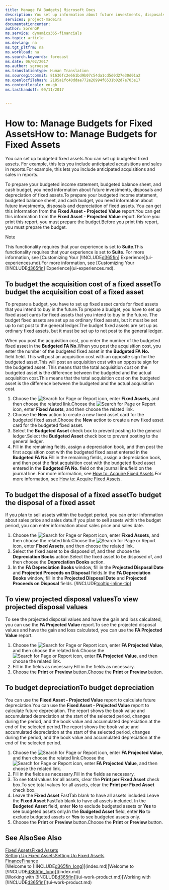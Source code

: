 ```yaml
---
title: Manage FA Budgets| Microsoft Docs
description: You set up information about future investments, disposals, and depreciation of fixed assets to help prepare budgets and forecasts.
services: project-madeira
documentationcenter: 
author: SorenGP
ms.service: dynamics365-financials
ms.topic: article
ms.devlang: na
ms.tgt_pltfrm: na
ms.workload: na
ms.search.keywords: forecast
ms.date: 06/02/2017
ms.author: sgroespe
ms.translationtype: Human Translation
ms.sourcegitcommit: 81636fc2e661bd9b07c54da1cd5d0d27e30d01a2
ms.openlocfilehash: 2185a1fc40ddae772e20994f6531b02d7e703e17
ms.contentlocale: en-gb
ms.lasthandoff: 09/11/2017


---
```

# <a name="how-to-manage-budgets-for-fixed-assets"></a><span data-ttu-id="e43c2-103">How to: Manage Budgets for Fixed Assets</span><span class="sxs-lookup"><span data-stu-id="e43c2-103">How to: Manage Budgets for Fixed Assets</span></span>
<span data-ttu-id="e43c2-104">You can set up budgeted fixed assets.</span><span class="sxs-lookup"><span data-stu-id="e43c2-104">You can set up budgeted fixed assets.</span></span> <span data-ttu-id="e43c2-105">For example, this lets you include anticipated acquisitions and sales in reports.</span><span class="sxs-lookup"><span data-stu-id="e43c2-105">For example, this lets you include anticipated acquisitions and sales in reports.</span></span>  

<span data-ttu-id="e43c2-106">To prepare your budgeted income statement, budgeted balance sheet, and cash budget, you need information about future investments, disposals and depreciation of fixed assets.</span><span class="sxs-lookup"><span data-stu-id="e43c2-106">To prepare your budgeted income statement, budgeted balance sheet, and cash budget, you need information about future investments, disposals and depreciation of fixed assets.</span></span> <span data-ttu-id="e43c2-107">You can get this information from the **Fixed Asset - Projected Value** report.</span><span class="sxs-lookup"><span data-stu-id="e43c2-107">You can get this information from the **Fixed Asset - Projected Value** report.</span></span> <span data-ttu-id="e43c2-108">Before you print this report, you must prepare the budget.</span><span class="sxs-lookup"><span data-stu-id="e43c2-108">Before you print this report, you must prepare the budget.</span></span>  

> [!NOTE]  
>   <span data-ttu-id="e43c2-109">This functionality requires that your experience is set to **Suite**.</span><span class="sxs-lookup"><span data-stu-id="e43c2-109">This functionality requires that your experience is set to **Suite**.</span></span> <span data-ttu-id="e43c2-110">For more information, see [Customizing Your [!INCLUDE[d365fin](includes/d365fin_md.md)] Experience](ui-experiences.md).</span><span class="sxs-lookup"><span data-stu-id="e43c2-110">For more information, see [Customizing Your [!INCLUDE[d365fin](includes/d365fin_md.md)] Experience](ui-experiences.md).</span></span>

## <a name="to-budget-the-acquisition-cost-of-a-fixed-asset"></a><span data-ttu-id="e43c2-111">To budget the acquisition cost of a fixed asset</span><span class="sxs-lookup"><span data-stu-id="e43c2-111">To budget the acquisition cost of a fixed asset</span></span>
<span data-ttu-id="e43c2-112">To prepare a budget, you have to set up fixed asset cards for fixed assets that you intend to buy in the future.</span><span class="sxs-lookup"><span data-stu-id="e43c2-112">To prepare a budget, you have to set up fixed asset cards for fixed assets that you intend to buy in the future.</span></span> <span data-ttu-id="e43c2-113">The budget fixed assets are set up as ordinary fixed assets, but it must be set up to not post to the general ledger.</span><span class="sxs-lookup"><span data-stu-id="e43c2-113">The budget fixed assets are set up as ordinary fixed assets, but it must be set up to not post to the general ledger.</span></span>

<span data-ttu-id="e43c2-114">When you post the acquisition cost, you enter the number of the budgeted fixed asset in the **Budgeted FA No.**</span><span class="sxs-lookup"><span data-stu-id="e43c2-114">When you post the acquisition cost, you enter the number of the budgeted fixed asset in the **Budgeted FA No.**</span></span> <span data-ttu-id="e43c2-115">field.</span><span class="sxs-lookup"><span data-stu-id="e43c2-115">field.</span></span> <span data-ttu-id="e43c2-116">This will post an acquisition cost with an opposite sign for the budgeted asset.</span><span class="sxs-lookup"><span data-stu-id="e43c2-116">This will post an acquisition cost with an opposite sign for the budgeted asset.</span></span> <span data-ttu-id="e43c2-117">This means that the total acquisition cost on the budgeted asset is the difference between the budgeted and the actual acquisition cost.</span><span class="sxs-lookup"><span data-stu-id="e43c2-117">This means that the total acquisition cost on the budgeted asset is the difference between the budgeted and the actual acquisition cost.</span></span>

1. <span data-ttu-id="e43c2-118">Choose the ![Search for Page or Report](media/ui-search/search_small.png "Search for Page or Report icon") icon, enter **Fixed Assets**, and then choose the related link.</span><span class="sxs-lookup"><span data-stu-id="e43c2-118">Choose the ![Search for Page or Report](media/ui-search/search_small.png "Search for Page or Report icon") icon, enter **Fixed Assets**, and then choose the related link.</span></span>
2. <span data-ttu-id="e43c2-119">Choose the **New** action to create a new fixed asset card for the budgeted fixed asset.</span><span class="sxs-lookup"><span data-stu-id="e43c2-119">Choose the **New** action to create a new fixed asset card for the budgeted fixed asset.</span></span>
3. <span data-ttu-id="e43c2-120">Select the **Budgeted Asset** check box to prevent posting to the general ledger.</span><span class="sxs-lookup"><span data-stu-id="e43c2-120">Select the **Budgeted Asset** check box to prevent posting to the general ledger.</span></span>
4. <span data-ttu-id="e43c2-121">Fill in the remaining fields, assign a depreciation book, and then post the first acquisition cost with the budgeted fixed asset entered in the **Budgeted FA No.**</span><span class="sxs-lookup"><span data-stu-id="e43c2-121">Fill in the remaining fields, assign a depreciation book, and then post the first acquisition cost with the budgeted fixed asset entered in the **Budgeted FA No.**</span></span> <span data-ttu-id="e43c2-122">field on the journal line.</span><span class="sxs-lookup"><span data-stu-id="e43c2-122">field on the journal line.</span></span> <span data-ttu-id="e43c2-123">For more information, see [How to: Acquire Fixed Assets](fa-how-acquire.md).</span><span class="sxs-lookup"><span data-stu-id="e43c2-123">For more information, see [How to: Acquire Fixed Assets](fa-how-acquire.md).</span></span>

## <a name="to-budget-the-disposal-of-a-fixed-asset"></a><span data-ttu-id="e43c2-124">To budget the disposal of a fixed asset</span><span class="sxs-lookup"><span data-stu-id="e43c2-124">To budget the disposal of a fixed asset</span></span>
<span data-ttu-id="e43c2-125">If you plan to sell assets within the budget period, you can enter information about sales price and sales date.</span><span class="sxs-lookup"><span data-stu-id="e43c2-125">If you plan to sell assets within the budget period, you can enter information about sales price and sales date.</span></span>

1. <span data-ttu-id="e43c2-126">Choose the ![Search for Page or Report](media/ui-search/search_small.png "Search for Page or Report icon") icon, enter **Fixed Assets**, and then choose the related link.</span><span class="sxs-lookup"><span data-stu-id="e43c2-126">Choose the ![Search for Page or Report](media/ui-search/search_small.png "Search for Page or Report icon") icon, enter **Fixed Assets**, and then choose the related link.</span></span>
2. <span data-ttu-id="e43c2-127">Select the fixed asset to be disposed of, and then choose the **Depreciation Books** action.</span><span class="sxs-lookup"><span data-stu-id="e43c2-127">Select the fixed asset to be disposed of, and then choose the **Depreciation Books** action.</span></span>
3. <span data-ttu-id="e43c2-128">In the **FA Depreciation Books** window, fill in the **Projected Disposal Date** and **Projected Proceeds on Disposal** fields.</span><span class="sxs-lookup"><span data-stu-id="e43c2-128">In the **FA Depreciation Books** window, fill in the **Projected Disposal Date** and **Projected Proceeds on Disposal** fields.</span></span> [!INCLUDE[tooltip-inline-tip](includes/tooltip-inline-tip_md.md)]

## <a name="to-view-projected-disposal-values"></a><span data-ttu-id="e43c2-129">To view projected disposal values</span><span class="sxs-lookup"><span data-stu-id="e43c2-129">To view projected disposal values</span></span>
<span data-ttu-id="e43c2-130">To see the projected disposal values and have the gain and loss calculated, you can use the **FA Projected Value** report.</span><span class="sxs-lookup"><span data-stu-id="e43c2-130">To see the projected disposal values and have the gain and loss calculated, you can use the **FA Projected Value** report.</span></span>

1. <span data-ttu-id="e43c2-131">Choose the ![Search for Page or Report](media/ui-search/search_small.png "Search for Page or Report icon") icon, enter **FA Projected Value**, and then choose the related link.</span><span class="sxs-lookup"><span data-stu-id="e43c2-131">Choose the ![Search for Page or Report](media/ui-search/search_small.png "Search for Page or Report icon") icon, enter **FA Projected Value**, and then choose the related link.</span></span>
2. <span data-ttu-id="e43c2-132">Fill in the fields as necessary.</span><span class="sxs-lookup"><span data-stu-id="e43c2-132">Fill in the fields as necessary.</span></span>
3. <span data-ttu-id="e43c2-133">Choose the **Print** or **Preview** button.</span><span class="sxs-lookup"><span data-stu-id="e43c2-133">Choose the **Print** or **Preview** button.</span></span>

## <a name="to-budget-depreciation"></a><span data-ttu-id="e43c2-134">To budget depreciation</span><span class="sxs-lookup"><span data-stu-id="e43c2-134">To budget depreciation</span></span>
<span data-ttu-id="e43c2-135">You can use the **Fixed Asset - Projected Value** report to calculate future depreciation.</span><span class="sxs-lookup"><span data-stu-id="e43c2-135">You can use the **Fixed Asset - Projected Value** report to calculate future depreciation.</span></span> <span data-ttu-id="e43c2-136">The report shows the book value and accumulated depreciation at the start of the selected period, changes during the period, and the book value and accumulated depreciation at the end of the selected period.</span><span class="sxs-lookup"><span data-stu-id="e43c2-136">The report shows the book value and accumulated depreciation at the start of the selected period, changes during the period, and the book value and accumulated depreciation at the end of the selected period.</span></span>

1. <span data-ttu-id="e43c2-137">Choose the ![Search for Page or Report](media/ui-search/search_small.png "Search for Page or Report icon") icon, enter **FA Projected Value**, and then choose the related link.</span><span class="sxs-lookup"><span data-stu-id="e43c2-137">Choose the ![Search for Page or Report](media/ui-search/search_small.png "Search for Page or Report icon") icon, enter **FA Projected Value**, and then choose the related link.</span></span>
2. <span data-ttu-id="e43c2-138">Fill in the fields as necessary.</span><span class="sxs-lookup"><span data-stu-id="e43c2-138">Fill in the fields as necessary.</span></span>
3. <span data-ttu-id="e43c2-139">To see total values for all assets, clear the **Print per Fixed Asset** check box.</span><span class="sxs-lookup"><span data-stu-id="e43c2-139">To see total values for all assets, clear the **Print per Fixed Asset** check box.</span></span>
4. <span data-ttu-id="e43c2-140">Leave the **Fixed Asset** FastTab blank to have all assets included.</span><span class="sxs-lookup"><span data-stu-id="e43c2-140">Leave the **Fixed Asset** FastTab blank to have all assets included.</span></span> <span data-ttu-id="e43c2-141">In the **Budgeted Asset** field, enter **No** to exclude budgeted assets or **Yes** to see budgeted assets only.</span><span class="sxs-lookup"><span data-stu-id="e43c2-141">In the **Budgeted Asset** field, enter **No** to exclude budgeted assets or **Yes** to see budgeted assets only.</span></span>
5. <span data-ttu-id="e43c2-142">Choose the **Print** or **Preview** button.</span><span class="sxs-lookup"><span data-stu-id="e43c2-142">Choose the **Print** or **Preview** button.</span></span>

## <a name="see-also"></a><span data-ttu-id="e43c2-143">See Also</span><span class="sxs-lookup"><span data-stu-id="e43c2-143">See Also</span></span>
[<span data-ttu-id="e43c2-144">Fixed Assets</span><span class="sxs-lookup"><span data-stu-id="e43c2-144">Fixed Assets</span></span>](fa-manage.md)  
[<span data-ttu-id="e43c2-145">Setting Up Fixed Assets</span><span class="sxs-lookup"><span data-stu-id="e43c2-145">Setting Up Fixed Assets</span></span>](fa-setup.md)  
[<span data-ttu-id="e43c2-146">Finance</span><span class="sxs-lookup"><span data-stu-id="e43c2-146">Finance</span></span>](finance.md)  
<span data-ttu-id="e43c2-147">[Welcome to [!INCLUDE[d365fin_long](includes/d365fin_long_md.md)]](index.md)</span><span class="sxs-lookup"><span data-stu-id="e43c2-147">[Welcome to [!INCLUDE[d365fin_long](includes/d365fin_long_md.md)]](index.md)</span></span>  
<span data-ttu-id="e43c2-148">[Working with [!INCLUDE[d365fin](includes/d365fin_md.md)]](ui-work-product.md)</span><span class="sxs-lookup"><span data-stu-id="e43c2-148">[Working with [!INCLUDE[d365fin](includes/d365fin_md.md)]](ui-work-product.md)</span></span>

